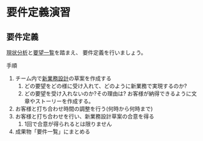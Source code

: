 要件定義演習
==============================

要件定義
------------------------------

[現状分析](analysis.md)と[要望一覧](../system_dev/demand_list.md)を踏まえ、
要件定義を行いましょう。

手順
1. チーム内で[新業務設計](tobe.md)の草案を作成する
    1. どの要望をどの様に受け入れて、どのように新業務で実現するのか?
    1. どの要望を受け入れないのか?その理由は? お客様が納得できるように文章やストーリーを作成する。
1. お客様と打ち合わせ時間の調整を行う(何時から何時まで)
1. お客様と打ち合わせを行い、新業務設計草案の合意を得る
    1. 1回で合意が得られるとは限りません
1. 成果物「要件一覧」にまとめる
